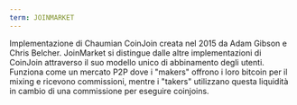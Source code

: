 ```yaml
---
term: JOINMARKET
---
```


Implementazione di Chaumian CoinJoin creata nel 2015 da Adam Gibson e Chris Belcher. JoinMarket si distingue dalle altre implementazioni di CoinJoin attraverso il suo modello unico di abbinamento degli utenti. Funziona come un mercato P2P dove i "makers" offrono i loro bitcoin per il mixing e ricevono commissioni, mentre i "takers" utilizzano questa liquidità in cambio di una commissione per eseguire coinjoins.